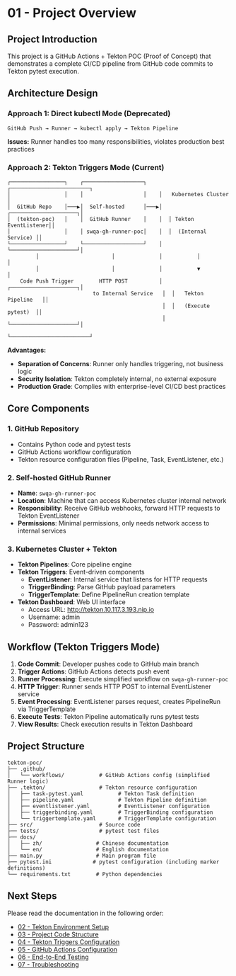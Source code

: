 # 01 - Project Overview

## Project Introduction

This project is a GitHub Actions + Tekton POC (Proof of Concept) that demonstrates a complete CI/CD pipeline from GitHub code commits to Tekton pytest execution.

## Architecture Design

### Approach 1: Direct kubectl Mode (Deprecated)
```
GitHub Push → Runner → kubectl apply → Tekton Pipeline
```
**Issues:** Runner handles too many responsibilities, violates production best practices

### Approach 2: Tekton Triggers Mode (Current)
```
┌─────────────────┐    ┌───────────────────┐    ┌─────────────────────────┐
│                 │    │                   │    │   Kubernetes Cluster   │
│  GitHub Repo    │───▶│  Self-hosted      │───▶│  ┌─────────────────────┐│
│  (tekton-poc)   │    │  GitHub Runner    │    │  │ Tekton EventListener││
│                 │    │ swqa-gh-runner-poc│    │  │  (Internal Service) ││
└─────────────────┘    └───────────────────┘    │  └─────────────────────┘│
         │                       │              │           │             │
         │                       │              │           ▼             │
    Code Push Trigger        HTTP POST          │  ┌─────────────────────┐│
                           to Internal Service   │  │   Tekton Pipeline   ││
                                                 │  │   (Execute pytest)  ││
                                                 │  └─────────────────────┘│
                                                 └─────────────────────────┘
```

**Advantages:**
- **Separation of Concerns**: Runner only handles triggering, not business logic
- **Security Isolation**: Tekton completely internal, no external exposure
- **Production Grade**: Complies with enterprise-level CI/CD best practices

## Core Components

### 1. GitHub Repository
- Contains Python code and pytest tests
- GitHub Actions workflow configuration
- Tekton resource configuration files (Pipeline, Task, EventListener, etc.)

### 2. Self-hosted GitHub Runner
- **Name**: `swqa-gh-runner-poc`
- **Location**: Machine that can access Kubernetes cluster internal network
- **Responsibility**: Receive GitHub webhooks, forward HTTP requests to Tekton EventListener
- **Permissions**: Minimal permissions, only needs network access to internal services

### 3. Kubernetes Cluster + Tekton
- **Tekton Pipelines**: Core pipeline engine
- **Tekton Triggers**: Event-driven components
  - **EventListener**: Internal service that listens for HTTP requests
  - **TriggerBinding**: Parse GitHub payload parameters
  - **TriggerTemplate**: Define PipelineRun creation template
- **Tekton Dashboard**: Web UI interface
  - Access URL: http://tekton.10.117.3.193.nip.io
  - Username: admin
  - Password: admin123

## Workflow (Tekton Triggers Mode)

1. **Code Commit**: Developer pushes code to GitHub main branch
2. **Trigger Actions**: GitHub Actions detects push event
3. **Runner Processing**: Execute simplified workflow on `swqa-gh-runner-poc`
4. **HTTP Trigger**: Runner sends HTTP POST to internal EventListener service
5. **Event Processing**: EventListener parses request, creates PipelineRun via TriggerTemplate
6. **Execute Tests**: Tekton Pipeline automatically runs pytest tests
7. **View Results**: Check execution results in Tekton Dashboard

## Project Structure

```
tekton-poc/
├── .github/
│   └── workflows/           # GitHub Actions config (simplified Runner logic)
├── .tekton/                 # Tekton resource configuration
│   ├── task-pytest.yaml           # Tekton Task definition
│   ├── pipeline.yaml              # Tekton Pipeline definition
│   ├── eventlistener.yaml         # EventListener configuration
│   ├── triggerbinding.yaml        # TriggerBinding configuration
│   └── triggertemplate.yaml       # TriggerTemplate configuration
├── src/                     # Source code
├── tests/                   # pytest test files
├── docs/
│   ├── zh/                 # Chinese documentation
│   └── en/                 # English documentation
├── main.py                 # Main program file
├── pytest.ini             # pytest configuration (including marker definitions)
└── requirements.txt        # Python dependencies
```

## Next Steps

Please read the documentation in the following order:

- [02 - Tekton Environment Setup](./02-tekton-environment-setup.md)
- [03 - Project Code Structure](./03-project-code-structure.md)
- [04 - Tekton Triggers Configuration](./04-tekton-triggers-configuration.md)
- [05 - GitHub Actions Configuration](./05-github-actions-configuration.md)
- [06 - End-to-End Testing](./06-end-to-end-testing.md)
- [07 - Troubleshooting](./07-troubleshooting.md)
